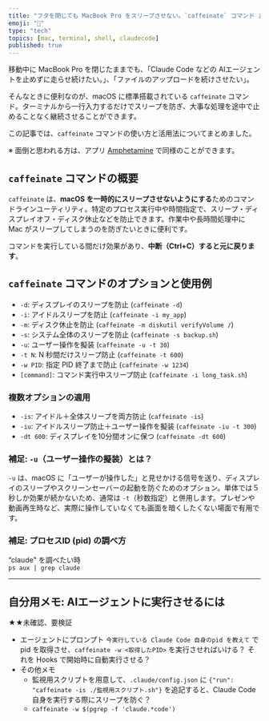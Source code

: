 ```yaml
---
title: "フタを閉じても MacBook Pro をスリープさせない。`caffeinate` コマンド まとめ"
emoji: "🐸"
type: "tech"
topics: [mac, terminal, shell, claudecode]
published: true
---
```


移動中に MacBook Pro を閉じたままでも、「Claude Code などの AIエージェントを止めずに走らせ続けたい。」、「ファイルのアップロードを続けさせたい」。

そんなときに便利なのが、macOS に標準搭載されている `caffeinate` コマンド。ターミナルから一行入力するだけでスリープを防ぎ、大事な処理を途中で止めることなく継続させることができます。

この記事では、`caffeinate` コマンドの使い方と活用法についてまとめました。

※ 面倒と思われる方は、アプリ [Amphetamine](https://apps.apple.com/us/app/amphetamine/id937984704?mt=12) で同様のことができます。

## `caffeinate` コマンドの概要

`caffeinate` は、**macOS を一時的にスリープさせないようにする**ためのコマンドラインユーティリティ。特定のプロセス実行中や時間指定で、スリープ・ディスプレイオフ・ディスク休止などを防止できます。作業中や長時間処理中に Mac がスリープしてしまうのを防ぎたいときに便利です。

コマンドを実行している間だけ効果があり、**中断（Ctrl+C）すると元に戻ります**。

## `caffeinate` コマンドのオプションと使用例

- `-d`: ディスプレイのスリープを防止 (`caffeinate -d`)
- `-i`: アイドルスリープを防止 (`caffeinate -i my_app`)
- `-m`: ディスク休止を防止 (`caffeinate -m diskutil verifyVolume /`)
- `-s`: システム全体のスリープを防止 (`caffeinate -s backup.sh`)
- `-u`: ユーザー操作を擬装 (`caffeinate -u -t 30`)
- `-t N`: N 秒間だけスリープ防止 (`caffeinate -t 600`)
- `-w PID`: 指定 PID 終了まで防止 (`caffeinate -w 1234`)
- `[command]`: コマンド実行中スリープ防止 (`caffeinate -i long_task.sh`)

### 複数オプションの適用

- `-is`: アイドル＋全体スリープを両方防止 (`caffeinate -is`)
- `-iu`: アイドルスリープ防止＋ユーザー操作を擬装 (`caffeinate -iu -t 300`)
- `-dt 600`: ディスプレイを10分間オンに保つ (`caffeinate -dt 600`)

### 補足: `-u`（ユーザー操作の擬装）とは？

`-u` は、macOS に「ユーザーが操作した」と見せかける信号を送り、ディスプレイのスリープやスクリーンセーバーの起動を防ぐためのオプション。単体では５秒しか効果が続かないため、通常は `-t`（秒数指定）と併用します。プレゼンや動画再生時など、実際に操作していなくても画面を暗くしたくない場面で有用です。

### 補足: プロセスID (pid) の調べ方

“claude" を調べたい時  
`ps aux | grep claude`

---

## 自分用メモ: AIエージェントに実行させるには

★★未確認、要検証

- エージェントにプロンプト `今実行している Claude Code 自身のpid を教えて` で pid を取得させ、`caffeinate -w <取得したPID>` を実行させればいける？ それを Hooks で開始時に自動実行させる？
- その他メモ
  - 監視用スクリプトを用意して、`.claude/config.json` に `{"run": "caffeinate -is ./監視用スクリプト.sh"}` を追記すると、Claude Code 自身を実行する際にスリープを防ぐ？
  - `caffeinate -w $(pgrep -f 'claude.*code')`
